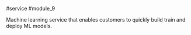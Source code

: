 #service #module_9

Machine learning service that enables customers to quickly build train and deploy ML models.